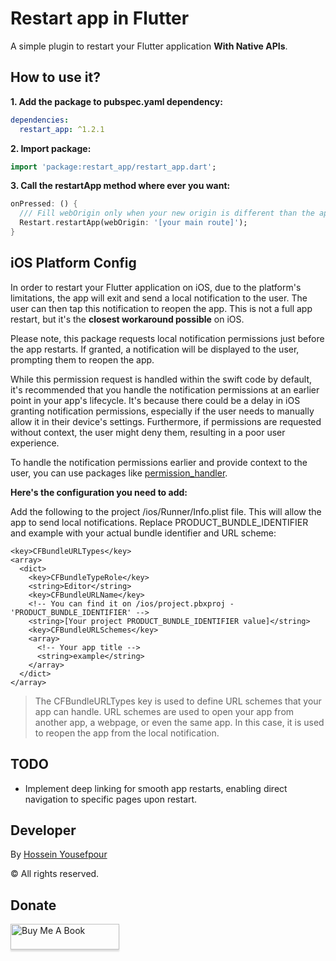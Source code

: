 # Restart app in Flutter


A simple plugin to restart your Flutter application **With Native APIs**.


## How to use it?
**1.  Add the package to pubspec.yaml dependency:**

```yaml
dependencies:
  restart_app: ^1.2.1
```

**2. Import package:**

```dart
import 'package:restart_app/restart_app.dart';
```

**3. Call the restartApp method where ever you want:**

```dart
onPressed: () {
  /// Fill webOrigin only when your new origin is different than the app's origin
  Restart.restartApp(webOrigin: '[your main route]');
}
```

## iOS Platform Config
In order to restart your Flutter application on iOS, due to the platform's limitations, the app will exit and send a local notification to the user. The user can then tap this notification to reopen the app.
This is not a full app restart, but it's the **closest workaround possible** on iOS.

Please note, this package requests local notification permissions just before the app restarts. If granted, a notification will be displayed to the user, prompting them to reopen the app. 

While this permission request is handled within the swift code by default, it's recommended that you handle the notification permissions at an earlier point in your app's lifecycle.
It's because there could be a delay in iOS granting notification permissions, especially if the user needs to manually allow it in their device's settings. Furthermore, if permissions are requested without context, the user might deny them, resulting in a poor user experience. 

To handle the notification permissions earlier and provide context to the user, you can use packages like [permission_handler](https://pub.dev/packages/permission_handler "permission_handler").

**Here's the configuration you need to add:**

Add the following to the project /ios/Runner/Info.plist file. This will allow the app to send local notifications. Replace PRODUCT_BUNDLE_IDENTIFIER and example with your actual bundle identifier and URL scheme:

```
<key>CFBundleURLTypes</key>
<array>
  <dict>
    <key>CFBundleTypeRole</key>
    <string>Editor</string>
    <key>CFBundleURLName</key>
	<!-- You can find it on /ios/project.pbxproj - 'PRODUCT_BUNDLE_IDENTIFIER' -->
    <string>[Your project PRODUCT_BUNDLE_IDENTIFIER value]</string>
    <key>CFBundleURLSchemes</key>
    <array>
      <!-- Your app title -->
      <string>example</string>
    </array>
  </dict>
</array>
```

> The CFBundleURLTypes key is used to define URL schemes that your app can handle. URL schemes are used to open your app from another app, a webpage, or even the same app. In this case, it is used to reopen the app from the local notification.

## TODO
- Implement deep linking for smooth app restarts, enabling direct navigation to specific pages upon restart.

## Developer
By [Hossein Yousefpour](https://gabrimatic.info "Hossein Yousefpour")

&copy; All rights reserved.

## Donate
<a href="https://www.buymeacoffee.com/gabrimatic" target="_blank"><img src="https://www.buymeacoffee.com/assets/img/custom_images/orange_img.png" alt="Buy Me A Book" style="height: 41px !important;width: 174px !important;box-shadow: 0px 3px 2px 0px rgba(190, 190, 190, 0.5) !important;-webkit-box-shadow: 0px 3px 2px 0px rgba(190, 190, 190, 0.5) !important;" ></a>
